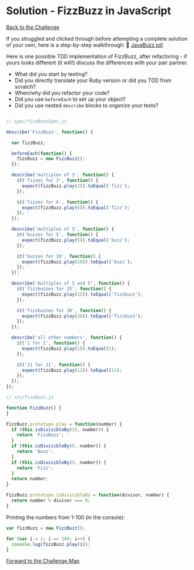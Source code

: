 # Solution - FizzBuzz in JavaScript

[Back to the Challenge](../3_fizzbuzz_in_javascript.md)

If you struggled and clicked through before attempting a complete solution of your own, here is a step-by-step walkthrough: :pill: [JavaBuzz pill](/pills/javascript&JasminePill.md)

Here is one possible TDD implementation of FizzBuzz, after refactoring - if yours looks different (it will!) discuss the differences with your pair partner. 

- What did you start by testing?
- Did you directly translate your Ruby version or did you TDD from scratch?
- When/why did you refactor your code? 
- Did you use `beforeEach` to set up your object?
- Did you use nested `describe` blocks to organize your tests?

```javascript

// spec/fizzBuzzSpec.js

describe('FizzBuzz', function() {

  var fizzBuzz;

  beforeEach(function() {
    fizzBuzz = new FizzBuzz();
  });

  describe('multiples of 3', function() {
    it('fizzes for 3', function() {
      expect(fizzBuzz.play(3)).toEqual('fizz');
    });

    it('fizzes for 6', function() {
      expect(fizzBuzz.play(6)).toEqual('fizz');
    });
  });

  describe('multiples of 5', function() {
    it('buzzes for 5', function() {
      expect(fizzBuzz.play(5)).toEqual('buzz');
    });

    it('buzzes for 10', function() {
      expect(fizzBuzz.play(10)).toEqual('buzz');
    });
  });

  describe('multiples of 3 and 5', function() {
    it('fizzbuzzes for 15', function() {
      expect(fizzBuzz.play(15)).toEqual('fizzbuzz');
    });

    it('fizzbuzzes for 30', function() {
      expect(fizzBuzz.play(30)).toEqual('fizzbuzz');
    });
  });

  describe('all other numbers', function() {
    it('1 for 1', function() {
      expect(fizzBuzz.play(1)).toEqual(1);
    });

    it('11 for 11', function() {
      expect(fizzBuzz.play(11)).toEqual(11);
    });
  });
});

// src/fizzBuzz.js

function FizzBuzz() {
}

FizzBuzz.prototype.play = function(number) {
  if (this.isDivisibleBy(15, number)) {
    return 'FizzBuzz';
  }
  if (this.isDivisibleBy(5, number)) {
    return 'Buzz';
  }
  if (this.isDivisibleBy(3, number)) {
    return 'Fizz';
  }
  return number;
}

FizzBuzz.prototype.isDivisibleBy = function(divisor, number) {
  return number % divisor === 0;
}
```

Printing the numbers from 1-100 (in the console):

```javascript
var fizzBuzz = new FizzBuzz();

for (var i = 1; i =< 100; i++) {
  console.log(fizzBuzz.play(i));
}
```

[Forward to the Challenge Map](../0_challenge_map.md)
